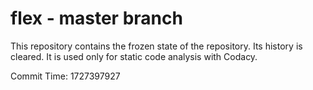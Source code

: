 # flex - master branch

This repository contains the frozen state of the repository.
Its history is cleared. It is used only for static code
analysis with Codacy.

Commit Time: 1727397927